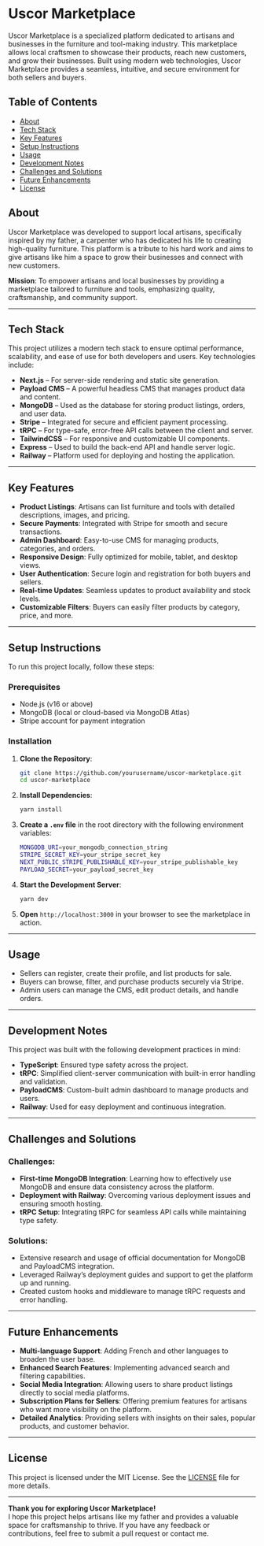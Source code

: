 

# **Uscor Marketplace**

Uscor Marketplace is a specialized platform dedicated to artisans and businesses in the furniture and tool-making industry. This marketplace allows local craftsmen to showcase their products, reach new customers, and grow their businesses. Built using modern web technologies, Uscor Marketplace provides a seamless, intuitive, and secure environment for both sellers and buyers.

## **Table of Contents**
- [About](#about)
- [Tech Stack](#tech-stack)
- [Key Features](#key-features)
- [Setup Instructions](#setup-instructions)
- [Usage](#usage)
- [Development Notes](#development-notes)
- [Challenges and Solutions](#challenges-and-solutions)
- [Future Enhancements](#future-enhancements)
- [License](#license)

## **About**
Uscor Marketplace was developed to support local artisans, specifically inspired by my father, a carpenter who has dedicated his life to creating high-quality furniture. This platform is a tribute to his hard work and aims to give artisans like him a space to grow their businesses and connect with new customers.

**Mission**: To empower artisans and local businesses by providing a marketplace tailored to furniture and tools, emphasizing quality, craftsmanship, and community support.

---

## **Tech Stack**
This project utilizes a modern tech stack to ensure optimal performance, scalability, and ease of use for both developers and users. Key technologies include:

- **Next.js** – For server-side rendering and static site generation.
- **Payload CMS** – A powerful headless CMS that manages product data and content.
- **MongoDB** – Used as the database for storing product listings, orders, and user data.
- **Stripe** – Integrated for secure and efficient payment processing.
- **tRPC** – For type-safe, error-free API calls between the client and server.
- **TailwindCSS** – For responsive and customizable UI components.
- **Express** – Used to build the back-end API and handle server logic.
- **Railway** – Platform used for deploying and hosting the application.

---

## **Key Features**
- **Product Listings**: Artisans can list furniture and tools with detailed descriptions, images, and pricing.
- **Secure Payments**: Integrated with Stripe for smooth and secure transactions.
- **Admin Dashboard**: Easy-to-use CMS for managing products, categories, and orders.
- **Responsive Design**: Fully optimized for mobile, tablet, and desktop views.
- **User Authentication**: Secure login and registration for both buyers and sellers.
- **Real-time Updates**: Seamless updates to product availability and stock levels.
- **Customizable Filters**: Buyers can easily filter products by category, price, and more.

---

## **Setup Instructions**

To run this project locally, follow these steps:

### **Prerequisites**
- Node.js (v16 or above)
- MongoDB (local or cloud-based via MongoDB Atlas)
- Stripe account for payment integration

### **Installation**

1. **Clone the Repository**:
   ```bash
   git clone https://github.com/yourusername/uscor-marketplace.git
   cd uscor-marketplace
   ```

2. **Install Dependencies**:
   ```bash
   yarn install
   ```

3. **Create a `.env` file** in the root directory with the following environment variables:
   ```bash
   MONGODB_URI=your_mongodb_connection_string
   STRIPE_SECRET_KEY=your_stripe_secret_key
   NEXT_PUBLIC_STRIPE_PUBLISHABLE_KEY=your_stripe_publishable_key
   PAYLOAD_SECRET=your_payload_secret_key
   ```

4. **Start the Development Server**:
   ```bash
   yarn dev
   ```

5. **Open** `http://localhost:3000` in your browser to see the marketplace in action.

---

## **Usage**

- Sellers can register, create their profile, and list products for sale.
- Buyers can browse, filter, and purchase products securely via Stripe.
- Admin users can manage the CMS, edit product details, and handle orders.

---

## **Development Notes**

This project was built with the following development practices in mind:
- **TypeScript**: Ensured type safety across the project.
- **tRPC**: Simplified client-server communication with built-in error handling and validation.
- **PayloadCMS**: Custom-built admin dashboard to manage products and users.
- **Railway**: Used for easy deployment and continuous integration.

---

## **Challenges and Solutions**

### **Challenges:**
- **First-time MongoDB Integration**: Learning how to effectively use MongoDB and ensure data consistency across the platform.
- **Deployment with Railway**: Overcoming various deployment issues and ensuring smooth hosting.
- **tRPC Setup**: Integrating tRPC for seamless API calls while maintaining type safety.

### **Solutions:**
- Extensive research and usage of official documentation for MongoDB and PayloadCMS integration.
- Leveraged Railway’s deployment guides and support to get the platform up and running.
- Created custom hooks and middleware to manage tRPC requests and error handling.

---

## **Future Enhancements**
- **Multi-language Support**: Adding French and other languages to broaden the user base.
- **Enhanced Search Features**: Implementing advanced search and filtering capabilities.
- **Social Media Integration**: Allowing users to share product listings directly to social media platforms.
- **Subscription Plans for Sellers**: Offering premium features for artisans who want more visibility on the platform.
- **Detailed Analytics**: Providing sellers with insights on their sales, popular products, and customer behavior.

---

## **License**

This project is licensed under the MIT License. See the [LICENSE](LICENSE) file for more details.

---

**Thank you for exploring Uscor Marketplace!**  
I hope this project helps artisans like my father and provides a valuable space for craftsmanship to thrive. If you have any feedback or contributions, feel free to submit a pull request or contact me.